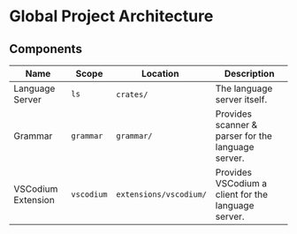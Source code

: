 # Global Project Architecture

## Components

| Name               | Scope      | Location               | Description                                         |
| ------------------ | ---------- | ---------------------- | --------------------------------------------------- |
| Language Server    | `ls`       | `crates/`              | The language server itself.                         |
| Grammar            | `grammar`  | `grammar/`             | Provides scanner & parser for the language server.  |
| VSCodium Extension | `vscodium` | `extensions/vscodium/` | Provides VSCodium a client for the language server. |
